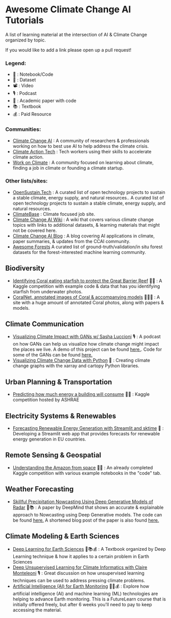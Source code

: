 # Awesome Climate Change AI Tutorials
A list of learning material at the intersection of AI &amp; Climate Change organized by topic.

If you would like to add a link please open up a pull request!

### Legend:
- 📓 : Notebook/Code
- 💾 : Dataset
- 📽️ : Video
- 🎙️ : Podcast
- 📄 : Academic paper with code
- 📚 : Textbook
- 💰 : Paid Resource

### Communities:
- [Climate Change AI](https://www.climatechange.ai/) : A community of researchers & professionals working on how to best use AI to help address the climate crisis.
- [Climate Action Tech](https://climateaction.tech/) : Tech workers using their skills to accelerate climate action. 
- [Work on Climate](https://workonclimate.org/) : A community focused on learning about climate, finding a job in climate or founding a climate startup.

### Other lists/sites:
- [OpenSustain.Tech](https://opensustain.tech/) : A curated list of open technology projects to sustain a stable climate, energy supply, and natural resources..
A curated list of open technology projects to sustain a stable climate, energy supply, and natural resources.
- [ClimateBase](https://climatebase.org/) : Climate focused job site.
- [Climate Change AI Wiki](https://wiki.climatechange.ai/wiki/Welcome_to_the_Climate_Change_AI_Wiki) : A wiki that covers various climate change topics with links to additional datasets, & learning materials that might not be covered here.
- [Climate Change AI Blog](https://www.climatechange.ai/blog?) : A blog covering AI applications in climate, paper summaries, & updates from the CCAI community. 
- [Awesome Forests](https://github.com/blutjens/awesome-forests) A curated list of ground-truth/validation/in situ forest datasets for the forest-interested machine learning community.

## Biodiversity
- [Identifying Coral eating starfish to protect the Great Barrier Reef](https://www.kaggle.com/c/tensorflow-great-barrier-reef) 📓💾 : A Kaggle competition with example code & data that has you identifying starfish from underwater photos. 
- [CoralNet, annotated images of Coral & accompanying models](https://coralnet.ucsd.edu/) 📓💾📄 : A site with a huge amount of annotated Coral photos, along with papers & models.

## Climate Communication
- [Visualizing Climate Impact with GANs w/ Sasha Luccioni](https://twimlai.com/visualizing-climate-impact-with-gans-w-sasha-luccioni/) 🎙️ : A podcast on how GANs can help us visualize how climate change might impact the places we live. A demo of this project can be found [here.](https://thisclimatedoesnotexist.com/). Code for some of the GANs can be found [here.](https://github.com/cc-ai)
- [Visualizing Climate Change Data with Python](https://towardsdatascience.com/visualizing-climate-change-data-with-python-74ea5bac8756) 📓 : Creating climate change graphs with the xarray and cartopy Python libraries.

## Urban Planning & Transportation
- [Predicting how much energy a building will consume](https://www.kaggle.com/c/ashrae-energy-prediction) 📓💾 : Kaggle competition hosted by ASHRAE 

## Electricity Systems &amp; Renewables
- [Forecasting Renewable Energy Generation with Streamlit and sktime](https://towardsdatascience.com/forecasting-renewable-energy-generation-with-streamlit-and-sktime-ab789ef1299f) 📓 : Developing a Streamlit web app that provides forecasts for renewable energy generation in EU countries.


## Remote Sensing &amp; Geospatial 
- [Understanding the Amazon from space](https://www.kaggle.com/c/planet-understanding-the-amazon-from-space/overview) 📓💾 : An already completed Kaggle competition with various example notebooks in the "code" tab.

## Weather Forecasting
- [Skillful Precipitation Nowcasting Using Deep Generative Models of Radar](https://www.nature.com/articles/s41586-021-03854-z) 📄📚 : A paper by DeepMind that shows an accurate & explainable approach to Nowcasting using Deep Generative models. The code can be found [here.](https://github.com/deepmind/deepmind-research/tree/master/nowcasting) A shortened blog post of the paper is also found [here.](https://deepmind.com/blog/article/nowcasting)

## Climate Modeling &amp; Earth Sciences
- [Deep Learning for Earth Sciences](https://github.com/DL4ES/DL4ES) 📄📚💰 : A Textbook organized by Deep Learning technique & how it applies to a certain problem in Earth Sciences
- [Deep Unsupervised Learning for Climate Informatics with Claire Monteleoni](https://twimlai.com/deep-unsupervised-learning-for-climate-informatics-with-claire-monteleoni/) 🎙️ : Great discussion on how unsupervised learning techniques can be used to address pressing climate problems. 
- [Artificial Intelligence (AI) for Earth Monitoring](https://www.futurelearn.com/courses/artificial-intelligence-for-earth-monitoring) 📓💾💰 : Explore how artificial intelligence (AI) and machine learning (ML) technologies are helping to advance Earth monitoring. This is a FutureLearn course that is initially offered freely, but after 6 weeks you'll need to pay to keep accessing the material. 
